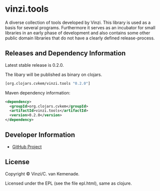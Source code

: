 # vinzi.tools

A diverse collection of tools developed by Vinzi. 
This library is used as a basis for several programs. Furthermore it 
serves as an incubator for small libraries in an early phase of development
and also contains some other public domain libraries that do not have
a clearly defined release-process.

## Releases and Dependency Information

Latest stable release is 0.2.0.

The libary will be published as binary on clojars.

```clojure
[org.clojars.cvkem/vinzi.tools "0.2.0"]
```

Maven dependency information:

```XML
<dependency>
  <groupId>org.clojars.cvkem</groupId>
  <artifactId>vinzi.tools</artifactId>
  <version>0.2.0</version>
</dependency>
```


## Developer Information

- [GitHub Project](https://github.com/cvkem/vinzi.tools)


## License

Copyright © Vinzi/C. van Kemenade.

Licensed under the EPL (see the file epl.html), same as clojure.
